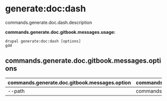 # generate:doc:dash
commands.generate.doc.dash.description

**commands.generate.doc.gitbook.messages.usage:**
```
drupal generate:doc:dash [options]
gdd
```

## commands.generate.doc.gitbook.messages.options
commands.generate.doc.gitbook.messages.option | commands.generate.doc.gitbook.messages.details
-------|-------------
--path | commands.generate.doc.dash.options.path
